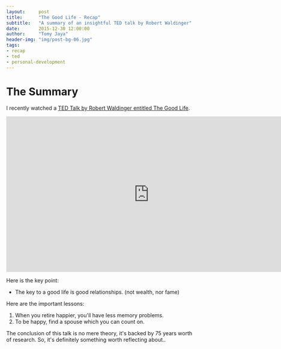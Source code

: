 ```yaml
---
layout:     post
title:      "The Good Life - Recap"
subtitle:   "A summary of an insightful TED talk by Robert Waldinger"
date:       2015-12-30 12:00:00
author:     "Tomy Jaya"
header-img: "img/post-bg-06.jpg"
tags:
- recap
- ted
- personal-development
---
```


# The Summary

I recently watched a [TED Talk by Robert Waldinger entitled The Good Life](https://www.youtube.com/watch?v=q-7zAkwAOYg). 

<iframe width="760" height="415" src="https://www.youtube.com/embed/q-7zAkwAOYg" frameborder="0" allowfullscreen></iframe>

Here is the key point: 

* The key to a good life is good relationships. (not wealth, nor fame) 

Here are the important lessons: 

1. When you retire happier, you'll have less memory problems. 
2. To be happy, find a spouse which you can count on. 

The conclusion of this talk is no mere theory, it's backed by 75 years worth of research. 
So, it's definitely something worth reflecting about..